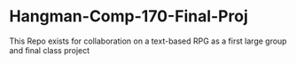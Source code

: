 # Hangman-Comp-170-Final-Proj
This Repo exists for collaboration on a text-based RPG as a first large group and final class project

